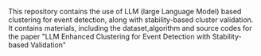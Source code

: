This repository contains the use of LLM (large Language Model) based clustering for event detection, along with stability-based cluster validation.
It contains materials, including the dataset,algorithm and source codes for the paper "LLM Enhanced Clustering for Event Detection with Stability-based Validation"
